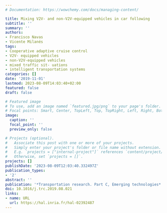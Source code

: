 ```yaml
---
# Documentation: https://wowchemy.com/docs/managing-content/

title: Mixing V2V- and non-V2V-equipped vehicles in car following
subtitle: ''
summary: ''
authors:
- Francisco Navas
- Vicente Milanés
tags:
- Cooperative adaptive cruise control
- V2V- equipped vehicles
- non-V2V-equipped vehicles
- mixed traffic sit- uations
- intelligent transportation systems
categories: []
date: '2019-11-01'
lastmod: 2023-08-09T14:03:40+02:00
featured: false
draft: false

# Featured image
# To use, add an image named `featured.jpg/png` to your page's folder.
# Focal points: Smart, Center, TopLeft, Top, TopRight, Left, Right, BottomLeft, Bottom, BottomRight.
image:
  caption: ''
  focal_point: ''
  preview_only: false

# Projects (optional).
#   Associate this post with one or more of your projects.
#   Simply enter your project's folder or file name without extension.
#   E.g. `projects = ["internal-project"]` references `content/project/deep-learning/index.md`.
#   Otherwise, set `projects = []`.
projects: []
publishDate: '2023-08-09T12:03:40.332497Z'
publication_types:
- '2'
abstract: ''
publication: '*Transportation research. Part C, Emerging technologies*'
doi: 10.1016/j.trc.2019.08.021
links:
- name: URL
  url: https://hal.inria.fr/hal-02392487
---
```

